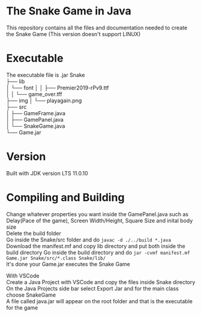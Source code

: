 # The Snake Game in Java

This repository contains all the files and documentation needed to create the Snake Game (This version doesn't support LINUX)
# Executable

The executable file is .jar
Snake  
├── lib  
│   └── font
│   │   ├── Premier2019-rPv9.ttf  
│   │   └── game_over.tff  
├── img
│   └── playagain.png  
├── src  
│   ├── GameFrame.java  
│   ├── GamePanel.java  
│   └── SnakeGame.java  
└── Game.jar

# Version

Built with JDK version LTS 11.0.10  

# Compiling and Building

Change whatever properties you want inside the GamePanel.java such as Delay(Pace of the game), Screen Width/Height, Square Size and inital body size  
Delete the build folder  
Go inside the Snake/src folder and do `javac -d ./../build *.java`  
Download the manifest.mf and copy lib directory and put both inside the build directory
Go inside the build directory and do `jar -cvmf manifest.mf Game.jar Snake/src/*.class Snake/lib/`  
It's done your Game.jar executes the Snake Game  
  
With VSCode  
Create a Java Project with VSCode and copy the files inside Snake directory  
On the Java Projects side bar select Export Jar and for the main class choose SnakeGame  
A file called java.jar will appear on the root folder and that is the executable for the game  
